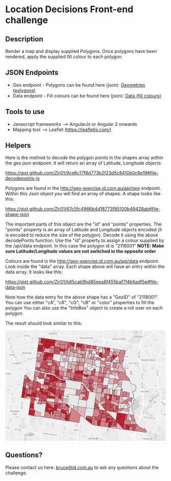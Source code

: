 # Location Decisions Front-end challenge

## Description
Render a map and display supplied Polygons. Once polygons have been rendered, apply the supplied fill colour to each polygon.



## JSON Endpoints
- Geo endpoint - Polygons can be found here (json): [Geometries (polygons)](http://geo-exercise.id.com.au/api/geo)
- Data endpoint - Fill colours can be found here (json): [Data (fill colours)](http://geo-exercise.id.com.au/api/data)



## Tools to use
- Javascript frameworks --> AngularJs or Angular 2 onwards
- Mapping tool --> Leaflet (https://leafletjs.com/)



## Helpers
Here is the method to decode the polygon points in the shapes array within the geo json endpoint. It will return an array of Latitude, Longitude objects

https://gist.github.com/Zir01/9ce6c17f8d773b2f23d5c8410b0c6e19#file-decodepoints-js





Polygons are found in the http://geo-exercise.id.com.au/api/geo endpoint. Within this Json object you will find an array of shapes. A shape looks like this:

https://gist.github.com/Zir01/67c5fc4966b4d18773f85100b49428ab#file-shape-json

The important parts of this object are the "id" and "points" properties. The "points" property is an
array of Latitude and Longitude objects encoded (it is encoded to reduce the size of the polygon).
Decode it using the above decodePoints function. Use the "id" property to assign a colour supplied by
the /api/data endpoint. In this case the polygon id is "2118001"
**NOTE: Make sure Latitude/Longitude values are not switched in the opposite order**



Colours are found in the http://geo-exercise.id.com.au/api/data endpoint. Look inside the "data" array. Each shape above will have an entry within the data array. It looks like this:

https://gist.github.com/Zir01/b85cab9bd85eea8f455baf7f4b6adf5e#file-data-json

Note how the data entry for the above shape has a "GeoID" of "2118001". You can use either "cA", "cR", "cG", "cB" or "color" properties to fill the polygon
You can also use the "InfoBox" object to create a roll over on each polygon.



The result should look similar to this:

![image info](./result.png)



## Questions?
Please contact us here: bruce@id.com.au to ask any questions about the challenge.


